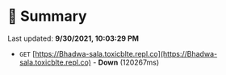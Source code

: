 # 📖 Summary
Last updated: **9/30/2021, 10:03:29 PM**

- `GET` [https://Bhadwa-sala.toxicblte.repl.co](https://Bhadwa-sala.toxicblte.repl.co) - **Down** (120267ms)
